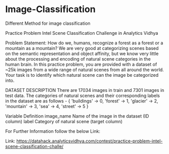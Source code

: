 # Image-Classification
Different Method for image classification

Practice Problem Intel Scene Classification Challenge in Analytics Vidhya

Problem Statement:
How do we, humans, recognize a forest as a forest or a mountain as a mountain? 
We are very good at categorizing scenes based on the semantic representation and object affinity, but we know very little about the processing and encoding of natural scene categories in the human brain. 
In this practice problem, you are provided with a dataset of ~25k images from a wide range of natural scenes from all around the world. 
Your task is to identify which natural scene can the image be categorized into.

DATASET DESCRIPTION
There are 17034 images in train and 7301 images in test data.
The categories of natural scenes and their corresponding labels in the dataset are as follows -
{     'buildings' -> 0,     'forest' -> 1,     'glacier' -> 2,     'mountain' -> 3,     'sea' -> 4,     'street' -> 5 } 

 Variable 	              Definition
image_name 	     Name of the image in the dataset (ID column)
label 	         Category of natural scene (target column) 

For Further Information follow the below Link:

Link: https://datahack.analyticsvidhya.com/contest/practice-problem-intel-scene-classification-challe/
